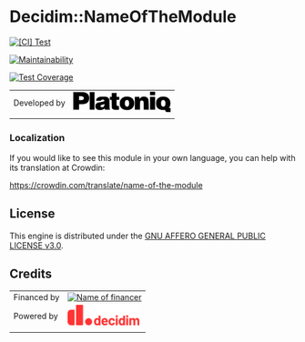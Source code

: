 # Decidim::NameOfTheModule

[![[CI] Test](https://github.com/Platoniq/decidim-module-name_of_the_module/actions/workflows/test.yml/badge.svg)](https://github.com/Platoniq/decidim-module-name_of_the_module/actions/workflows/test.yml)

[![Maintainability](https://api.codeclimate.com/v1/badges/2dada53525dd5a944089/maintainability)](https://codeclimate.com/github/Platoniq/decidim-module-name_of_the_module/maintainability)

[![Test Coverage](https://codecov.io/gh/Platoniq/decidim-module-name_of_the_module/branch/master/graph/badge.svg?token=TFBMCLLZJG)](undefined)


|   |   |
|---|---|
| Developed by | [<img title="Platoniq" src="images/platoniq-logo.svg" height=36>](https://github.com/Platoniq) 
|   |   |



### Localization

If you would like to see this module in your own language, you can help with its
translation at Crowdin:

https://crowdin.com/translate/name-of-the-module

## License

This engine is distributed under the [GNU AFFERO GENERAL PUBLIC LICENSE v3.0](LICENSE-AGPLv3.txt).

## Credits

|   |   |
|---|---|
| Financed by | [<img title="Name of financer" src="images/logo-of-financer.svg" height=36/>](https://url-of-financer.org) |
| Powered by | [<img title="Decidim" src="images/decidim-logo.svg" height=36>](https://github.com/decidim/decidim/) |
|   |   |
